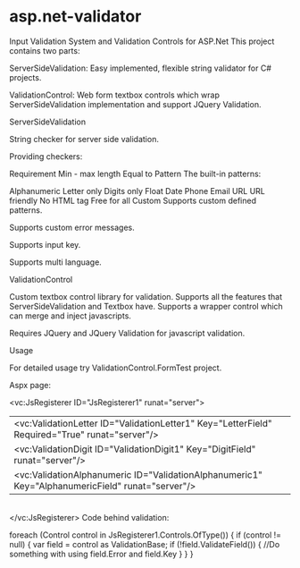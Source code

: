 # asp.net-validator
Input Validation System and Validation Controls for ASP.Net
This project contains two parts:

ServerSideValidation: Easy implemented, flexible string validator for C# projects.

ValidationControl: Web form textbox controls which wrap ServerSideValidation implementation and support JQuery Validation.

ServerSideValidation

String checker for server side validation.

Providing checkers:

Requirement
Min - max length
Equal to
Pattern
The built-in patterns:

Alphanumeric
Letter only
Digits only
Float
Date
Phone
Email
URL
URL friendly
No HTML tag
Free for all
Custom
Supports custom defined patterns.

Supports custom error messages.

Supports input key.

Supports multi language.

ValidationControl

Custom textbox control library for validation. Supports all the features that ServerSideValidation and Textbox have. Supports a wrapper control which can merge and inject javascripts.

Requires JQuery and JQuery Validation for javascript validation.

Usage

For detailed usage try ValidationControl.FormTest project.

Aspx page:

<!-- For injecting javascripts should use JsRegisterer.Otherwise Validation Controls validate inputs only at the server side-->
<vc:JsRegisterer ID="JsRegisterer1" runat="server">
  <Content>
    <table>
      <tr>
        <td><vc:ValidationLetter ID="ValidationLetter1" Key="LetterField" Required="True" runat="server"/></td>
      </tr>
      <tr>
        <td><vc:ValidationDigit ID="ValidationDigit1" Key="DigitField" runat="server"/></td>
      </tr>
      <tr>
        <td><vc:ValidationAlphanumeric ID="ValidationAlphanumeric1" Key="AlphanumericField" runat="server"/></td>
      </tr>
      <!--etc...-->
    </table>      
  </Content>
</vc:JsRegisterer>
Code behind validation:

foreach (Control control in JsRegisterer1.Controls.OfType<ValidationBase>())
{
    if (control != null)
    {
        var field = control as ValidationBase;
        if (!field.ValidateField())
        {
            //Do something with using field.Error and field.Key
        }
    }
}

